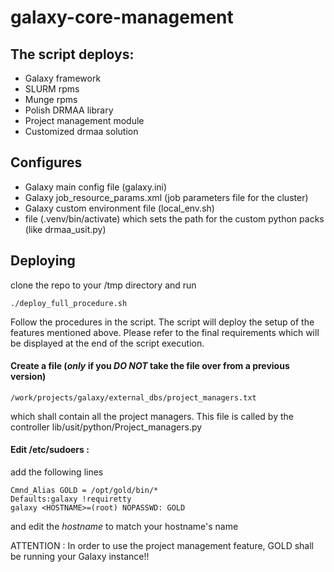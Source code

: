# galaxy-core-management   

## The script deploys:

* Galaxy framework 
* SLURM rpms
* Munge rpms
* Polish DRMAA library
* Project management module
* Customized drmaa solution

## Configures 

* Galaxy main config file (galaxy.ini)
* Galaxy job_resource_params.xml (job parameters file for the cluster)
* Galaxy custom environment file (local_env.sh)
* file (.venv/bin/activate) which sets the path for the custom python packs (like drmaa_usit.py)


## Deploying

clone the repo to your /tmp directory and run

    ./deploy_full_procedure.sh

Follow the procedures in the script. The script will deploy the setup of the features mentioned above. Please refer to the final requirements which will be displayed at the end of the script execution.


#### Create a file (*only* if you *DO NOT* take the file over from a previous version)
    
    
    /work/projects/galaxy/external_dbs/project_managers.txt
	
which shall contain all the project managers. This file is called by the controller lib/usit/python/Project_managers.py  
	
#### Edit /etc/sudoers : 

add the following lines  

    Cmnd_Alias GOLD = /opt/gold/bin/*
    Defaults:galaxy !requiretty
    galaxy <HOSTNAME>=(root) NOPASSWD: GOLD  

and edit the *hostname* to match your hostname's name

ATTENTION : In order to use the project management feature, GOLD shall be running your Galaxy instance!!
